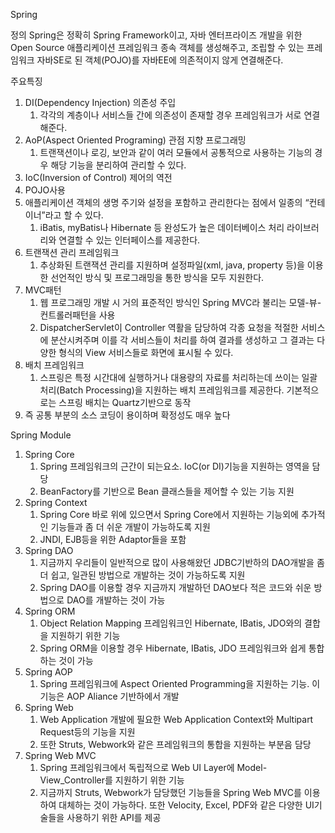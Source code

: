 Spring

정의
Spring은 정확히 Spring Framework이고, 자바 엔터프라이즈 개발을 위한 Open Source 애플리케이션 프레임워크
종속 객체를 생성해주고, 조립할 수 있는 프레임워크
자바SE로 된 객체(POJO)를 자바EE에 의존적이지 않게 연결해준다.

주요특징
1. DI(Dependency Injection) 의존성 주입
    1. 각각의 계층이나 서비스들 간에 의존성이 존재할 경우 프레임워크가 서로 연결해준다.
2. AoP(Aspect Oriented Programing) 관점 지향 프로그래밍
    1. 트랜잭션이나 로깅, 보안과 같이 여러 모듈에서 공통적으로 사용하는 기능의 경우 해당 기능을 분리하여 관리할 수 있다.
3. IoC(Inversion of Control) 제어의 역전
4. POJO사용
5. 애플리케이션 객체의 생명 주기와 설정을 포함하고 관리한다는 점에서 일종의 “컨테이너”라고 할 수 있다.
    1. iBatis, myBatis나 Hibernate 등 완성도가 높은 데이터베이스 처리 라이브러리와 연결할 수 있는 인터페이스를 제공한다.
6. 트랜잭션 관리 프레임워크
    1. 추상화된 트랜잭션 관리를 지원하며 설정파일(xml, java, property 등)을 이용한 선언적인 방식 및 프로그래밍을 통한 방식을 모두 지원한다.
7. MVC패턴
    1. 웹 프로그래밍 개발 시 거의 표준적인 방식인 Spring MVC라 불리는 모델-뷰-컨트롤러패턴을 사용
    2. DispatcherServlet이 Controller 역활을 담당하여 각종 요청을 적절한 서비스에 분산시켜주며 이를 각 서비스들이 처리를 하여 결과를 생성하고 그 결과는 다양한 형식의 View 서비스들로 화면에 표시될 수 있다.
8. 배치 프레임워크
    1. 스프링은 특정 시간대에 실행하거나 대용량의 자료를 처리하는데 쓰이는 일괄 처리(Batch Processing)을 지원하는 배치 프레임워크를 제공한다. 기본적으로는 스프링 배치는 Quartz기반으로 동작
9. 즉 공통 부분의 소스 코딩이 용이하며 확정성도 매우 높다

Spring Module


1. Spring Core
    1. Spring 프레임워크의 근간이 되는요소. IoC(or DI)기능을 지원하는 영역을 담당
    2. BeanFactory를 기반으로 Bean 클래스들을 제어할 수 있는 기능 지원
2. Spring Context
    1. Spring Core 바로 위에 있으면서 Spring Core에서 지원하는 기능외에 추가적인 기능들과 좀 더 쉬운 개발이 가능하도록 지원
    2. JNDI, EJB등을 위한 Adaptor들을 포함
3. Spring DAO
    1. 지금까지 우리들이 일반적으로 많이 사용해왔던 JDBC기반하의 DAO개발을 좀 더 쉽고, 일관된 방법으로 개발하는 것이 가능하도록 지원
    2. Spring DAO를 이용할 경우 지금까지 개발하던 DAO보다 적은 코드와 쉬운 방법으로 DAO를 개발하는 것이 가능
4. Spring ORM
    1. Object Relation Mapping 프레임워크인 Hibernate, IBatis, JDO와의 결합을 지원하기 위한 기능
    2. Spring ORM을 이용할 경우 Hibernate, IBatis, JDO 프레임워크와 쉽게 통합하는 것이 가능
5. Spring AOP
    1. Spring 프레임워크에 Aspect Oriented Programming을 지원하는 기능. 이 기능은 AOP Aliance 기반하에서 개발
6. Spring Web
    1. Web Application 개발에 필요한 Web Application Context와 Multipart Request등의 기능을 지원
    2. 또한 Struts, Webwork와 같은 프레임워크의 통합을 지원하는 부분음 담당
7. Spring Web MVC
    1. Spring 프레임워크에서 독립적으로 Web UI Layer에 Model-View_Controller를 지원하기 위한 기능
    2. 지금까지 Struts, Webwork가 담당했던 기능들을 Spring Web MVC를 이용하여 대체하는 것이 가능하다. 또한 Velocity, Excel, PDF와 같은 다양한 UI기술들을 사용하기 위한 API를 제공


